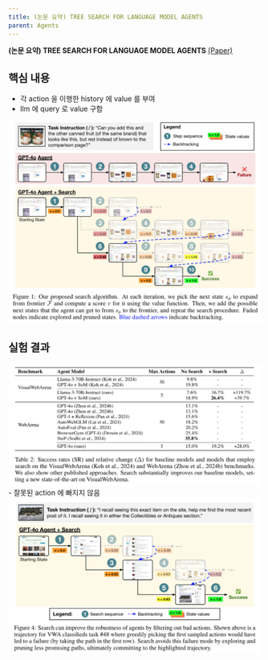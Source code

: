```yaml
---
title: (논문 요약) TREE SEARCH FOR LANGUAGE MODEL AGENTS
parent: Agents
---
```


**(논문 요약) TREE SEARCH FOR LANGUAGE MODEL AGENTS** [(Paper)](https://jykoh.com/search-agents/paper.pdf)

## 핵심 내용
- 각 action 을 이행한 history 에 value 를 부여
- llm 에 query 로 value 구함
<img src="/data/papers/treellmagent/concept.png" width="800" />


## 실험 결과
<img src="/data/papers/treellmagent/result.png" width="800" />
- 잘못된 action 에 빠지지 않음    
<img src="/data/papers/treellmagent/example.png" width="800" />
